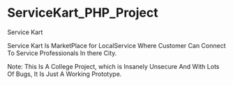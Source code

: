 # ServiceKart_PHP_Project
Service Kart

Service Kart Is MarketPlace for LocalService Where Customer Can Connect To Service Professionals In there City.

Note: This Is A College Project, which is Insanely Unsecure And With Lots Of Bugs, It Is Just A Working Prototype.
